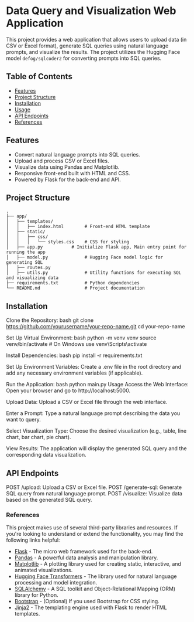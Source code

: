 # Data Query and Visualization Web Application

This project provides a web application that allows users to upload data (in CSV or Excel format), generate SQL queries using natural language prompts, and visualize the results. The project utilizes the Hugging Face model `defog/sqlcoder2` for converting prompts into SQL queries.

## Table of Contents
- [Features](#features)
- [Project Structure](#project-structure)
- [Installation](#installation)
- [Usage](#usage)
- [API Endpoints](#api-endpoints)
- [References](#references)

## Features
- Convert natural language prompts into SQL queries.
- Upload and process CSV or Excel files.
- Visualize data using Pandas and Matplotlib.
- Responsive front-end built with HTML and CSS.
- Powered by Flask for the back-end and API.

## Project Structure
```plaintext
.
├── app/
│   ├── templates/
│   │   ├── index.html        # Front-end HTML template
│   ├── static/
│   │   ├── css/
│   │   │   └── styles.css    # CSS for styling
│   ├── app.py           # Initialize Flask app, Main entry point for running the app
│   ├── model.py              # Hugging Face model logic for generating SQL
│   ├── routes.py
│   ├── utils.py              # Utility functions for executing SQL and visualizing data
├── requirements.txt          # Python dependencies
└── README.md                 # Project documentation
```
## Installation

Clone the Repository:
bash
git clone https://github.com/yourusername/your-repo-name.git
cd your-repo-name

Set Up Virtual Environment:
bash
python -m venv venv
source venv/bin/activate  # On Windows use venv\Scripts\activate

Install Dependencies:
bash
pip install -r requirements.txt

Set Up Environment Variables:
Create a .env file in the root directory and add any necessary environment variables (if applicable).

Run the Application:
bash
python main.py
Usage
Access the Web Interface:
Open your browser and go to http://localhost:5000.

Upload Data:
Upload a CSV or Excel file through the web interface.

Enter a Prompt:
Type a natural language prompt describing the data you want to query.

Select Visualization Type:
Choose the desired visualization (e.g., table, line chart, bar chart, pie chart).

View Results:
The application will display the generated SQL query and the corresponding data visualization.

## API Endpoints
POST /upload: Upload a CSV or Excel file.
POST /generate-sql: Generate SQL query from natural language prompt.
POST /visualize: Visualize data based on the generated SQL query.

### References

This project makes use of several third-party libraries and resources. If you're looking to understand or extend the functionality, you may find the following links helpful:

- [Flask](https://flask.palletsprojects.com/en/3.0.x/) - The micro web framework used for the back-end.
- [Pandas](https://pandas.pydata.org/) - A powerful data analysis and manipulation library.
- [Matplotlib](https://matplotlib.org/) - A plotting library used for creating static, interactive, and animated visualizations.
- [Hugging Face Transformers](https://huggingface.co/defog/sqlcoder2) - The library used for natural language processing and model integration.
- [SQLAlchemy](https://www.sqlalchemy.org/) - A SQL toolkit and Object-Relational Mapping (ORM) library for Python.
- [Bootstrap](https://getbootstrap.com/) - (Optional) If you used Bootstrap for CSS styling.
- [Jinja2](https://jinja.palletsprojects.com/en/2.10.x/) - The templating engine used with Flask to render HTML templates.
